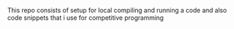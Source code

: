 This repo consists of setup for local compiling and running a code and also code snippets that i use for competitive programming
